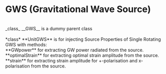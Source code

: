 # GWS (Gravitational Wave Source)
<br />
_class_ __GWS__ is a dummy parent class <br />
<br />
*class* **UnitGWS** is for injecting Source Properties of Single Rotating GWS with methods: <br />
**GWpower** for extracting GW power radiated from the source. <br />
**optimalStrain** for extracting optimal strain amplitude from the source. <br />
**strain** for extracting strain amplitude for +-polarisation and x-polarisation from the source. <br />
